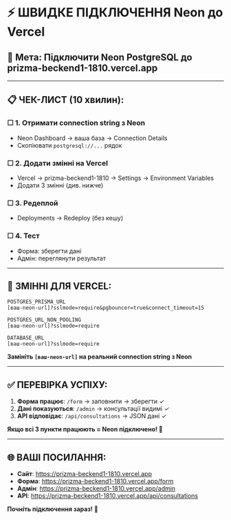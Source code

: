 # ⚡ ШВИДКЕ ПІДКЛЮЧЕННЯ Neon до Vercel

## 🎯 **Мета:** Підключити Neon PostgreSQL до prizma-beckend1-1810.vercel.app

---

## 📋 **ЧЕК-ЛИСТ (10 хвилин):**

### ☐ **1. Отримати connection string з Neon**
- Neon Dashboard → ваша база → Connection Details
- Скопіювати `postgresql://...` рядок

### ☐ **2. Додати змінні на Vercel**
- Vercel → prizma-beckend1-1810 → Settings → Environment Variables
- Додати 3 змінні (див. нижче)

### ☐ **3. Редеплой**
- Deployments → Redeploy (без кешу)

### ☐ **4. Тест**
- Форма: зберегти дані
- Адмін: переглянути результат

---

## 🔧 **ЗМІННІ ДЛЯ VERCEL:**

```
POSTGRES_PRISMA_URL
[ваш-neon-url]?sslmode=require&pgbouncer=true&connect_timeout=15

POSTGRES_URL_NON_POOLING  
[ваш-neon-url]?sslmode=require

DATABASE_URL
[ваш-neon-url]?sslmode=require
```

**Замініть `[ваш-neon-url]` на реальний connection string з Neon**

---

## ✅ **ПЕРЕВІРКА УСПІХУ:**

1. **Форма працює**: `/form` → заповнити → зберегти ✓
2. **Дані показуються**: `/admin` → консультації видимі ✓  
3. **API відповідає**: `/api/consultations` → JSON дані ✓

**Якщо всі 3 пункти працюють = Neon підключено! 🎉**

---

## 🌐 **ВАШІ ПОСИЛАННЯ:**

- **Сайт**: https://prizma-beckend1-1810.vercel.app
- **Форма**: https://prizma-beckend1-1810.vercel.app/form  
- **Адмін**: https://prizma-beckend1-1810.vercel.app/admin
- **API**: https://prizma-beckend1-1810.vercel.app/api/consultations

**Почніть підключення зараз! 🚀**